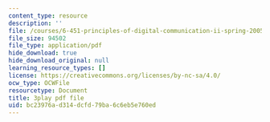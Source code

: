 ```yaml
---
content_type: resource
description: ''
file: /courses/6-451-principles-of-digital-communication-ii-spring-2005/bc23976ad314dcfd79ba6c6eb5e760ed_d_Mg_JnnevU.pdf
file_size: 94502
file_type: application/pdf
hide_download: true
hide_download_original: null
learning_resource_types: []
license: https://creativecommons.org/licenses/by-nc-sa/4.0/
ocw_type: OCWFile
resourcetype: Document
title: 3play pdf file
uid: bc23976a-d314-dcfd-79ba-6c6eb5e760ed
---
```

